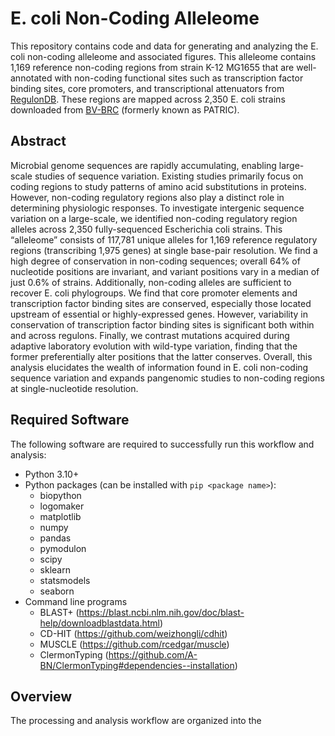 # E. coli Non-Coding Alleleome

This repository contains code and data for generating and analyzing the E. coli non-coding alleleome and associated figures. This alleleome contains 1,169 reference non-coding regions from strain K-12 MG1655 that are well-annotated with non-coding functional sites such as transcription factor binding sites, core promoters, and transcriptional attenuators from [RegulonDB](http://regulondb.ccg.unam.mx/). These regions are mapped across 2,350 E. coli strains downloaded from [BV-BRC](https://www.bv-brc.org/) (formerly known as PATRIC).

## Abstract

Microbial genome sequences are rapidly accumulating, enabling large-scale studies of sequence variation. Existing studies primarily focus on coding regions to study patterns of amino acid substitutions in proteins. However, non-coding regulatory regions also play a distinct role in determining physiologic responses. To investigate intergenic sequence variation on a large-scale, we identified non-coding regulatory region alleles across 2,350 fully-sequenced Escherichia coli strains. This “alleleome” consists of 117,781 unique alleles for 1,169 reference regulatory regions (transcribing 1,975 genes) at single base-pair resolution. We find a high degree of conservation in non-coding sequences; overall 64% of nucleotide positions are invariant, and variant positions vary in a median of just 0.6% of strains. Additionally, non-coding alleles are sufficient to recover E. coli phylogroups. We find that core promoter elements and transcription factor binding sites are conserved, especially those located upstream of essential or highly-expressed genes. However, variability in conservation of transcription factor binding sites is significant both within and across regulons. Finally, we contrast mutations acquired during adaptive laboratory evolution with wild-type variation, finding that the former preferentially alter positions that the latter conserves. Overall, this analysis elucidates the wealth of information found in E. coli non-coding sequence variation and expands pangenomic studies to non-coding regions at single-nucleotide resolution.

## Required Software

The following software are required to successfully run this workflow and analysis:

- Python 3.10+
- Python packages (can be installed with `pip <package name>`):
	- biopython
	- logomaker
	- matplotlib
	- numpy
	- pandas
	- pymodulon
	- scipy
	- sklearn 
	- statsmodels
	- seaborn
- Command line programs
	- BLAST+ (https://blast.ncbi.nlm.nih.gov/doc/blast-help/downloadblastdata.html)
	- CD-HIT (https://github.com/weizhongli/cdhit)
	- MUSCLE (https://github.com/rcedgar/muscle)
	- ClermonTyping (https://github.com/A-BN/ClermonTyping#dependencies--installation)

## Overview

The processing and analysis workflow are organized into the 